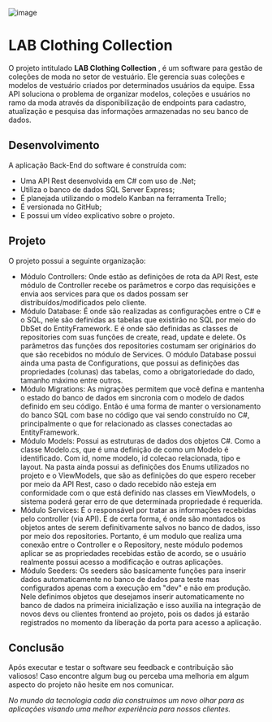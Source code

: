 ![image](https://encrypted-tbn0.gstatic.com/images?q=tbn:ANd9GcQgDwmUNq7SglZ1tum81yxdFKJVA9NVwOonNkFq1zwa1g&s)

# LAB Clothing Collection

O projeto intitulado **LAB Clothing Collection** , é um software para gestão de coleções de moda no setor de vestuário. Ele gerencia suas coleções e modelos de vestuário criados por determinados usuários da equipe. Essa API soluciona o problema de organizar modelos, coleções e usuários no ramo da moda através da disponibilização de endpoints para cadastro, atualização e pesquisa das informações armazenadas no seu banco de dados.


## Desenvolvimento

A aplicação Back-End do software é construída com:

* Uma API Rest desenvolvida em C# com uso de .Net;
* Utiliza o banco de dados SQL Server Express;
* É planejada utilizando o modelo Kanban na ferramenta Trello;
* É versionada no GitHub;
* E possui um vídeo explicativo sobre o projeto.

## Projeto

O projeto possui a seguinte organização:

* Módulo Controllers: Onde estão as definições de rota da API Rest, este módulo de Controller recebe os parâmetros e corpo das requisições e envia aos services para que os dados possam ser distribuídos/modificados pelo cliente.
* Módulo Database: É onde são realizadas as configurações entre o C# e o SQL, nele são definidas as tabelas que existirão no SQL por meio do DbSet<Tipo> do EntityFramework. E é onde são definidas as classes de repositories com suas funções de create, read, update e delete. Os parâmetros das funções dos repositories costumam ser originários do que são recebidos no módulo de Services. O módulo Database possui ainda uma pasta de Configurations, que possui as definições das propriedades (colunas) das tabelas, como a obrigatoriedade do dado, tamanho máximo entre outros.
* Módulo Migrations: As migrações permitem que você defina e mantenha o estado do banco de dados em sincronia com o modelo de dados definido em seu código. Então é uma forma de manter o versionamento do banco SQL com base no código que vai sendo construído no C#, principalmente o que for relacionado as classes conectadas ao EntityFramework.
* Módulo Models: Possui as estruturas de dados dos objetos C#. Como a classe Modelo.cs, que é uma definição de como um Modelo é identificado. Com id, nome modelo, id colecao relacionada, tipo e layout.
Na pasta ainda possui as definições dos Enums utilizados no projeto e o ViewModels, que são as definições do que espero receber por meio da API Rest, caso o dado recebido não esteja em conformidade com o que está definido nas classes em ViewModels, o sistema poderá gerar erro de que determinada propriedade é requerida.
* Módulo Services: É o responsável por tratar as informações recebidas pelo controller (via API). E de certa forma, é onde são montados os objetos antes de serem definitivamente salvos no banco de dados, isso por meio dos repositories. Portanto, é um modulo que realiza uma conexão entre o Controller e o Repository, neste módulo podemos aplicar se as propriedades recebidas estão de acordo, se o usuário realmente possui acesso a modificação e outras aplicações.
* Módulo Seeders: Os seeders são basicamente funções para inserir dados automaticamente no banco de dados para teste mas configurados apenas com a execução em "dev" e não em produção. Nele definimos objetos que desejamos inserir automaticamente no banco de dados na primeira inicialização e isso auxilia na integração de novos devs ou clientes frontend ao projeto, pois os dados já estarão registrados no momento da liberação da porta para acesso a aplicação.

## Conclusão

Após executar e testar o software seu feedback e contribuição são valiosos! Caso encontre algum bug ou perceba uma melhoria em algum aspecto do projeto não hesite em nos comunicar. 

*No mundo da tecnologia cada dia construímos um novo olhar para as aplicações visando uma melhor experiência para nossos clientes.*

